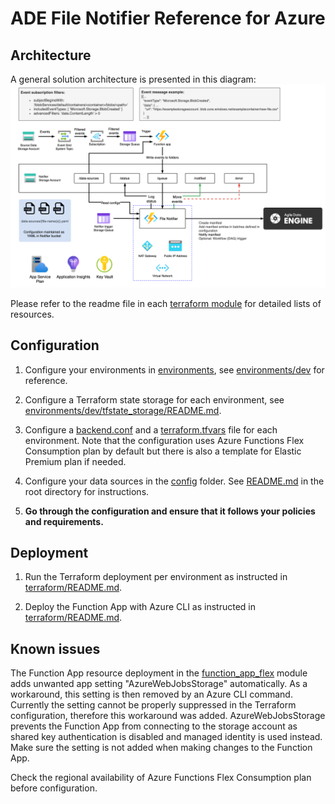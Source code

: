 # ADE File Notifier Reference for Azure

## Architecture
A general solution architecture is presented in this diagram:
![image](architecture/azure_notifier.png)

Please refer to the readme file in each [terraform module](terraform/modules/) for detailed lists of resources.

## Configuration

1. Configure your environments in [environments](environments/), see [environments/dev](environments/dev/) for reference. 

2. Configure a Terraform state storage for each environment, see [environments/dev/tfstate_storage/README.md](environments/dev/tfstate_storage/README.md).

3. Configure a [backend.conf](environments/dev/backend.conf) and a [terraform.tfvars](environments/dev/terraform.tfvars) file for each environment. Note that the configuration uses Azure Functions Flex Consumption plan by default but there is also a template for Elastic Premium plan if needed. 

4. Configure your data sources in the [config](../../config/) folder. See [README.md](../../README.md) in the root directory for instructions.

5. **Go through the configuration and ensure that it follows your policies and requirements.**

## Deployment

1. Run the Terraform deployment per environment as instructed in [terraform/README.md](terraform/README.md).

2. Deploy the Function App with Azure CLI as instructed in [terraform/README.md](terraform/README.md).

## Known issues

The Function App resource deployment in the [function_app_flex](terraform/modules/function_app_flex/) module adds unwanted app setting "AzureWebJobsStorage" automatically. As a workaround, this setting is then removed by an Azure CLI command. Currently the setting cannot be properly suppressed in the Terraform configuration, therefore this workaround was added. AzureWebJobsStorage prevents the Function App from connecting to the storage account as shared key authentication is disabled and managed identity is used instead. Make sure the setting is not added when making changes to the Function App.

Check the regional availability of Azure Functions Flex Consumption plan before configuration.